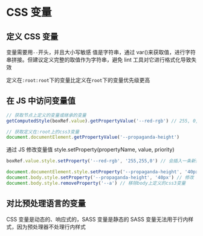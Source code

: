 # CSS 变量

## 定义 CSS 变量

变量需要用`--`开头，并且大小写敏感
值是字符串，通过 var()来获取值，进行字符串拼接。但建议定义完整的取值作为字符串，避免 lint 工具对它进行格式化导致失效

定义在`:root:root`下的变量比定义在`root`下的变量优先级更高

## 在 JS 中访问变量值

```ts
// 获取节点上定义的变量或继承的变量
getComputedStyle(boxRef.value).getPropertyValue('--red-rgb') // 255, 0, 0

// 获取定义在:root上的css3变量
document.documentElement.getPropertyValue('--propaganda-height')
```

通过 JS 修改变量值
style.setProperty(propertyName, value, priority)

```ts
boxRef.value.style.setProperty('--red-rgb', '255,255,0') // 会插入一条新规则，通常优先级更高，但也要考虑原值用了!important的情形

document.documentElement.style.setProperty('--propaganda-height', '40px') // 修改 :root 上的css3变量值
document.body.style.setProperty('--propaganda-height', '40px') // 修改 body 上的css3变量值 , 在body作用域内会覆盖root上的变量
document.body.style.removeProperty('--a') // 移除body上定义的css3变量
```

## 对比预处理语言的变量

CSS 变量是动态的、响应式的，SASS 变量是静态的
SASS 变量无法用于行内样式，因为预处理器不处理行内样式
